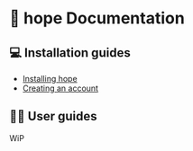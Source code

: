 # 📝 hope Documentation

## 💻 Installation guides

- [Installing hope](install/)
- [Creating an account](Creating_bot.md)

## 👩‍💻 User guides

WiP